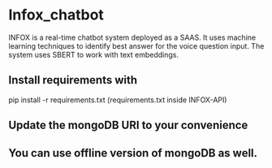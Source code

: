 # Infox_chatbot
INFOX is a real-time chatbot system deployed as a SAAS. It uses machine learning techniques to identify best answer for the voice question input. The system uses SBERT to work with text embeddings.

## Install requirements with
pip install -r requirements.txt
(requirements.txt inside INFOX-API)

## Update the mongoDB URI to your convenience

## You can use offline version of mongoDB as well.
